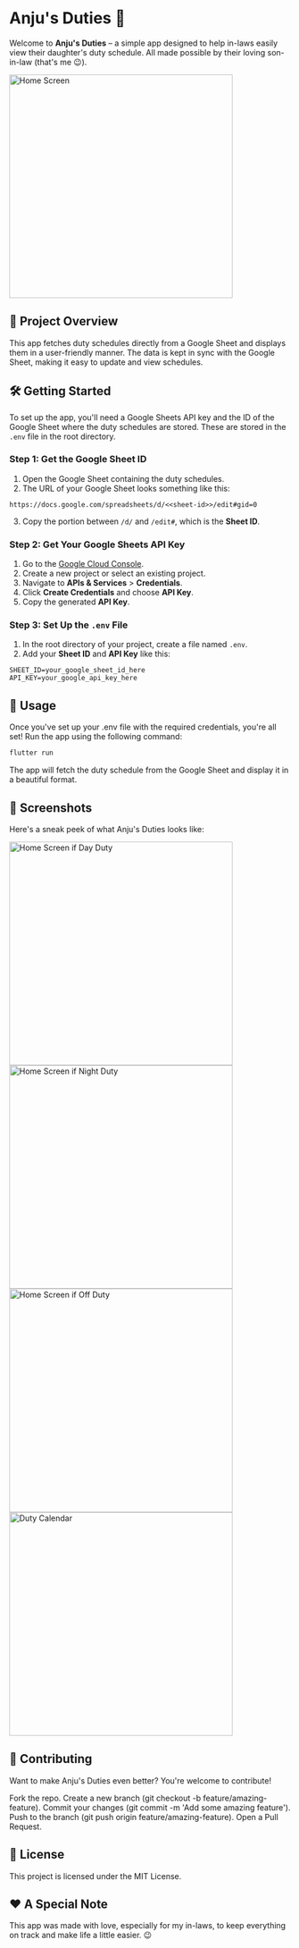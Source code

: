 # Anju's Duties 📅

Welcome to **Anju's Duties** – a simple app designed to help in-laws easily view their daughter's duty schedule. All made possible by their loving son-in-law (that's me 😉).

<img src="assets/images/splash_screen.png" alt="Home Screen" width="400"/>

## 🎯 Project Overview

This app fetches duty schedules directly from a Google Sheet and displays them in a user-friendly manner. The data is kept in sync with the Google Sheet, making it easy to update and view schedules.

## 🛠️ Getting Started

To set up the app, you'll need a Google Sheets API key and the ID of the Google Sheet where the duty schedules are stored. These are stored in the `.env` file in the root directory.

### Step 1: Get the Google Sheet ID

1. Open the Google Sheet containing the duty schedules.
2. The URL of your Google Sheet looks something like this:

````
https://docs.google.com/spreadsheets/d/<<sheet-id>>/edit#gid=0
````
3. Copy the portion between `/d/` and `/edit#`, which is the **Sheet ID**.

### Step 2: Get Your Google Sheets API Key

1. Go to the [Google Cloud Console](https://console.cloud.google.com/).
2. Create a new project or select an existing project.
3. Navigate to **APIs & Services** > **Credentials**.
4. Click **Create Credentials** and choose **API Key**.
5. Copy the generated **API Key**.

### Step 3: Set Up the `.env` File

1. In the root directory of your project, create a file named `.env`.
2. Add your **Sheet ID** and **API Key** like this:

````
SHEET_ID=your_google_sheet_id_here
API_KEY=your_google_api_key_here
````

## 🚀 Usage
Once you've set up your .env file with the required credentials, you're all set! Run the app using the following command:

```bash
flutter run
```

The app will fetch the duty schedule from the Google Sheet and display it in a beautiful format.

## 📸 Screenshots

Here's a sneak peek of what Anju's Duties looks like:

<img src="assets/images/screenshots/day_duty.png" alt="Home Screen if Day Duty" width="400"/>
<img src="assets/images/screenshots/night_duty.png" alt="Home Screen if Night Duty" width="400"/>
<img src="assets/images/screenshots/off_duty.png" alt="Home Screen if Off Duty" width="400"/>
<img src="assets/images/screenshots/duty_calendar.png" alt="Duty Calendar" width="400"/>


## 🤝 Contributing

Want to make Anju's Duties even better? You're welcome to contribute!

Fork the repo.
Create a new branch (git checkout -b feature/amazing-feature).
Commit your changes (git commit -m 'Add some amazing feature').
Push to the branch (git push origin feature/amazing-feature).
Open a Pull Request.

## 📄 License

This project is licensed under the MIT License.

## ❤️ A Special Note

This app was made with love, especially for my in-laws, to keep everything on track and make life a little easier. 😉